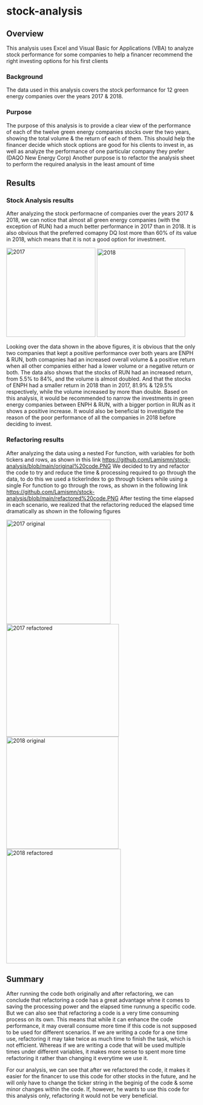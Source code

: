 # stock-analysis
## Overview
  This analysis uses Excel and Visual Basic for Applications (VBA) to analyze stock performance for some companies to help a financer recommend the right investing options for his first clients
### Background
The data used in this analysis covers the stock performance for 12 green energy companies over the years 2017 & 2018.
### Purpose
The purpose of this analysis is to provide a clear view of the performance of each of the twelve green energy companies stocks over the two years, showing the total volume & the return of each of them. This should help the financer decide which stock options are good for his clients to invest in, as well as analyze the performance of one particular company they prefer (DAQO New Energy Corp)
Another purpose is to refactor the analysis sheet to perform the required analysis in the least amount of time

## Results
### Stock Analysis results
After analyzing the stock performacne of companies over the years 2017 & 2018, we can notice that almost all green energy companies (with the exception of RUN) had a much better performance in 2017 than in 2018. It is also obvious that the preferred comapny DQ lost more than 60% of its value in 2018, which means that it is not a good option for investment.


<img width="235" alt="2017" src="https://user-images.githubusercontent.com/79733383/111095640-46499680-8514-11eb-87e4-30ab3709b543.PNG">

<img width="233" alt="2018" src="https://user-images.githubusercontent.com/79733383/111095670-56fa0c80-8514-11eb-8f8e-d4cc3df5b4b5.PNG">

Looking over the data shown in the above figures, it is obvious that the only two companies that kept a positive performance over both years are ENPH & RUN, both comapnies had an increased overall volume & a positive return when all other companies either had a lower volume or a negative return or both.
The data also shows that the stocks of RUN had an increased return, from 5.5% to 84%, and the volume is almost doubled. And that the stocks of ENPH had a smaller return in 2018 than in 2017, 81.9% & 129.5% respectively, while the volume increased by more than double.
Based on this analysis, it would be recommended to narrow the investments in green energy companies between ENPH & RUN, with a bigger portion in RUN as it shows a positive increase. It would also be beneficial to investigate the reason of the poor performance of all the companies in 2018 before deciding to invest.
### Refactoring results
After analyzing the data using a nested For function, with variables for both tickers and rows, as shown in this link
https://github.com/Lamismn/stock-analysis/blob/main/original%20code.PNG
We decided to try and refactor the code to try and reduce the time & processing required to go through the data, to do this we used a tickerIndex to go through tickers while using a single For function to go through the rows, as shown in the following link
https://github.com/Lamismn/stock-analysis/blob/main/refactored%20code.PNG
After testing the time elapsed in each scenario, we realized that the refactoring reduced the elapsed time dramatically as shown in the following figures

<img width="275" alt="2017 original" src="https://user-images.githubusercontent.com/79733383/111097042-210a5780-8517-11eb-98cf-6a6d444da007.PNG">
<img width="297" alt="2017 refactored" src="https://user-images.githubusercontent.com/79733383/111097051-28316580-8517-11eb-8f84-d8d28b48955e.PNG">
<img width="296" alt="2018 original" src="https://user-images.githubusercontent.com/79733383/111097065-2ff10a00-8517-11eb-916b-b9334d4404fd.PNG">
<img width="302" alt="2018 refactored" src="https://user-images.githubusercontent.com/79733383/111097075-34b5be00-8517-11eb-983d-3c21fc64b36c.PNG">

## Summary
After running the code both originally and after refactoring, we can conclude that refactoring a code has a great advantage whne it comes to saving the processing power and the elapsed time runnung a specific code. But we can also see that refactoring a code is a very time consuming process on its own. This means that while it can enhance the code performance, it may overall consume more time if this code is not supposed to be used for different scenarios. If we are writing a code for a one time use, refactoring it may take twice as much time to finish the task, which is not efficient. Whereas if we are writing a code that will be used multiple times under different variables, it makes more sense to spent more time refactoring it rather than changing it everytime we use it.

For our analysis, we can see that after we refactored the code, it makes it easier for the financer to use this code for other stocks in the future, and he will only have to change the ticker string in the beginig of the code & some minor changes within the code. If, however, he wants to use this code for this analysis only, refactoring it would not be very beneficial.

